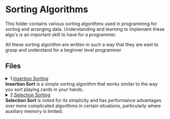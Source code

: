 # Sorting Algorithms

This folder contains various sorting algorithms used in programming for sorting and arranging data.
Understanding and learning to implement these algo's is an important skill to have for a programmer.

All these sorting algorithm are written in such a way that they are east to 
grasp and understand for a beginner level programmer

## Files

<details>
<summary>1.<a href="https://github.com/aswnss-m/python_projects/blob/master/Sorting/insertion_sort.py">Insertion Sorting</a>
<br>
<b>Insertion Sort</b> is a simple sorting algorithm that works similar to the way you sort playing cards in your hands.</summary>
<br>The array is virtually split into a sorted and an unsorted part. Values from the unsorted part are picked and placed at the correct position in the sorted part.
Algorithm

To sort an array of size n in ascending order:

1: Iterate from arr[1] to arr[n] over the array.
2: Compare the current element (key) to its predecessor.
3: If the key element is smaller than its predecessor, compare it to the elements before. Move the greater elements one position up to make space for the swapped element.

</details>

<details>
<summary>2.<a href="https://github.com/aswnss-m/python_projects/blob/master/Sorting/selection_sort.py">Selection Sorting</a>
<br>
<b>Selection Sort</b> is noted for its simplicity and has performance advantages over more complicated algorithms in certain situations, particularly where auxiliary memory is limited.</summary> <br>
The algorithm divides the input list into two parts: a sorted sublist of items which is built up from left to right at the front (left) of the list and a sublist of the remaining unsorted items that occupy the rest of the list. Initially, the sorted sublist is empty and the unsorted sublist is the entire input list. The algorithm proceeds by finding the smallest (or largest, depending on sorting order) element in the unsorted sublist, exchanging (swapping) it with the leftmost unsorted element (putting it in sorted order), and moving the sublist boundaries one element to the right.
  
Algorithm
<blockquote>
arr[] = 64 25 12 22 11

// Find the minimum element in arr[0...4]
// and place it at beginning
11 25 12 22 64

// Find the minimum element in arr[1...4]
// and place it at beginning of arr[1...4]
11 12 25 22 64

// Find the minimum element in arr[2...4]
// and place it at beginning of arr[2...4]
11 12 22 25 64

// Find the minimum element in arr[3...4]
// and place it at beginning of arr[3...4]
11 12 22 25 64 
</blockquote>
<br>
<img src= "https://upload.wikimedia.org/wikipedia/commons/9/94/Selection-Sort-Animation.gif" style="transform:rotate(-90deg)">
</details>
